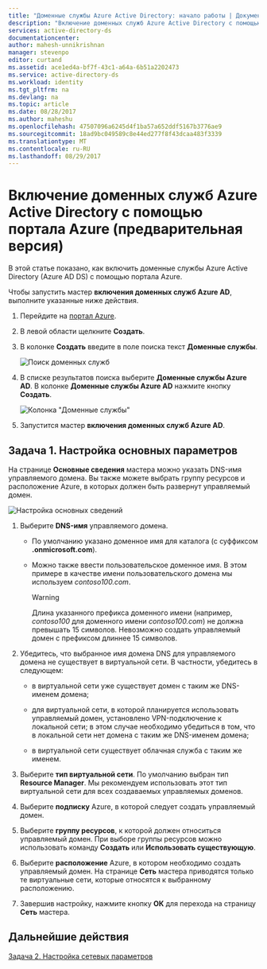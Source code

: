 ```yaml
---
title: "Доменные службы Azure Active Directory: начало работы | Документы Майкрософт"
description: "Включение доменных служб Azure Active Directory с помощью портала Azure (предварительная версия)"
services: active-directory-ds
documentationcenter: 
author: mahesh-unnikrishnan
manager: stevenpo
editor: curtand
ms.assetid: ace1ed4a-bf7f-43c1-a64a-6b51a2202473
ms.service: active-directory-ds
ms.workload: identity
ms.tgt_pltfrm: na
ms.devlang: na
ms.topic: article
ms.date: 08/28/2017
ms.author: maheshu
ms.openlocfilehash: 47507096a6245d4f1ba57a652ddf5167b3776ae9
ms.sourcegitcommit: 18ad9bc049589c8e44ed277f8f43dcaa483f3339
ms.translationtype: MT
ms.contentlocale: ru-RU
ms.lasthandoff: 08/29/2017
---
```

# <a name="enable-azure-active-directory-domain-services-using-the-azure-portal-preview"></a>Включение доменных служб Azure Active Directory с помощью портала Azure (предварительная версия)
В этой статье показано, как включить доменные службы Azure Active Directory (Azure AD DS) с помощью портала Azure.


Чтобы запустить мастер **включения доменных служб Azure AD**, выполните указанные ниже действия.

1. Перейдите на [портал Azure](https://portal.azure.com).
2. В левой области щелкните **Создать**.
3. В колонке **Создать** введите в поле поиска текст **Доменные службы**.

    ![Поиск доменных служб](./media/getting-started/search-domain-services.png)

4. В списке результатов поиска выберите **Доменные службы Azure AD**. В колонке **Доменные службы Azure AD** нажмите кнопку **Создать**.

    ![Колонка "Доменные службы"](./media/getting-started/domain-services-blade.png)

5. Запустится мастер **включения доменных служб Azure AD**.


## <a name="task-1-configure-basic-settings"></a>Задача 1. Настройка основных параметров
На странице **Основные сведения** мастера можно указать DNS-имя управляемого домена. Вы также можете выбрать группу ресурсов и расположение Azure, в которых должен быть развернут управляемый домен.

![Настройка основных сведений](./media/getting-started/domain-services-blade-basics.png)

1. Выберите **DNS-имя** управляемого домена.

   * По умолчанию указано доменное имя для каталога (с суффиксом **.onmicrosoft.com**).

   * Можно также ввести пользовательское доменное имя. В этом примере в качестве имени пользовательского домена мы используем *contoso100.com*.

     > [!WARNING]
     > Длина указанного префикса доменного имени (например, *contoso100* для доменного имени *contoso100.com*) не должна превышать 15 символов. Невозможно создать управляемый домен с префиксом длиннее 15 символов.
     >
     >

2. Убедитесь, что выбранное имя домена DNS для управляемого домена не существует в виртуальной сети. В частности, убедитесь в следующем:

   * в виртуальной сети уже существует домен с таким же DNS-именем домена;

   * для виртуальной сети, в которой планируется использовать управляемый домен, установлено VPN-подключение к локальной сети; в этом случае необходимо убедиться в том, что в локальной сети нет домена с таким же DNS-именем домена;

   * в виртуальной сети существует облачная служба с таким же именем.

3. Выберите **тип виртуальной сети**. По умолчанию выбран тип **Resource Manager**. Мы рекомендуем использовать этот тип виртуальной сети для всех создаваемых управляемых доменов.

4. Выберите **подписку** Azure, в которой следует создать управляемый домен.

5. Выберите **группу ресурсов**, к которой должен относиться управляемый домен. При выборе группы ресурсов можно использовать команду **Создать** или **Использовать существующую**.

6. Выберите **расположение** Azure, в котором необходимо создать управляемый домен. На странице **Сеть** мастера приводятся только те виртуальные сети, которые относятся к выбранному расположению.

7. Завершив настройку, нажмите кнопку **ОК** для перехода на страницу **Сеть** мастера.


## <a name="next-step"></a>Дальнейшие действия
[Задача 2. Настройка сетевых параметров](active-directory-ds-getting-started-network.md)
